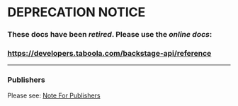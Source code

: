 # DEPRECATION NOTICE

### These docs have been _retired_. Please use the _online docs_:

### https://developers.taboola.com/backstage-api/reference

---

### Publishers

Please see: [Note For Publishers](https://developers.taboola.com/backstage-api/reference#a-note-for-publishers)
